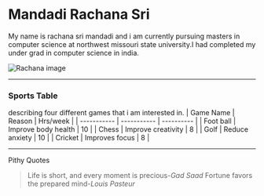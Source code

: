 # Mandadi Rachana Sri
My name is rachana sri mandadi and i am currently pursuing masters in computer science at northwest missouri state university.I had completed my under grad in computer science in india.

![Rachana image](https://github.com/S565730/my2-Mnadadi/assets/142947031/78c2df70-46a7-48fd-8fe8-ea0ec05b8d7e)

----------------------------------------

### Sports Table

describing four different games that i am interested in.
| Game Name   | Reason                 |  Hrs/week   |
| ----------- | -----------            |  ---------- |
| Foot ball   | Improve body health    |    10       |
| Chess       | Improve creativity     |    8        |
| Golf        | Reduce anxiety         |    10       |
| Cricket     | Improves focus         |    8        |

----------------------------------------

Pithy Quotes
>Life is short, and every moment is precious-*Gad Saad*
>Fortune favors the prepared mind-*Louis Pasteur*